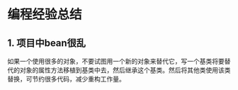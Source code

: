 编程经验总结
============

## 1. 项目中bean很乱

如果一个使用很多的对象，不要试图用一个新的对象来替代它，写一个基类将要替代的对象的属性方法移植到基类中去，然后继承这个基类。然后将其他类使用该类替换，可节约很多代码，减少重构工作量。